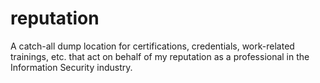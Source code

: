 # reputation
A catch-all dump location for certifications, credentials, work-related trainings, etc. that act on behalf of my reputation as a professional in the Information Security industry.
